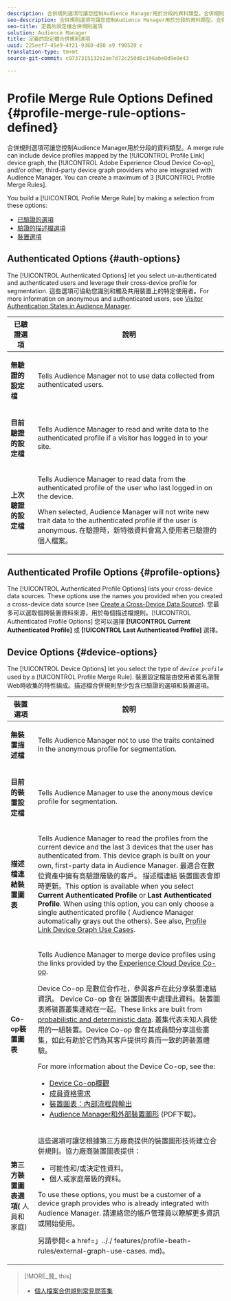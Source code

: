 ```yaml
---
description: 合併規則選項可讓您控制Audience Manager用於分段的資料類型。合併規則可以包含由描述檔連結裝置圖表、Adobe Experience Cloud Device Co-op及/或其他與Audience Manager整合的第三方裝置圖形提供者所對應的裝置設定檔。您最多可以建立個描述檔合併規則。
seo-description: 合併規則選項可讓您控制Audience Manager用於分段的資料類型。合併規則可以包含由描述檔連結裝置圖表、Adobe Experience Cloud Device Co-op及/或其他與Audience Manager整合的第三方裝置圖形提供者所對應的裝置設定檔。您最多可以建立個描述檔合併規則。
seo-title: 定義的設定檔合併規則選項
solution: Audience Manager
title: 定義的設定檔合併規則選項
uuid: 225eef7-45e9-4f21-9360-d80 a9 f90520 c
translation-type: tm+mt
source-git-commit: c9737315132e2ae7d72c250d8c196abe8d9e0e43

---
```



# Profile Merge Rule Options Defined {#profile-merge-rule-options-defined}

合併規則選項可讓您控制Audience Manager用於分段的資料類型。A merge rule can include device profiles mapped by the [!UICONTROL Profile Link] device graph, the [!UICONTROL Adobe Experience Cloud Device Co-op], and/or other, third-party device graph providers who are integrated with Audience Manager. You can create a maximum of 3 [!UICONTROL Profile Merge Rules].

You build a [!UICONTROL Profile Merge Rule] by making a selection from these options:

<ul class="simplelist"> 
 <li> <a href="../../features/profile-merge-rules/merge-rule-definitions.md#auth-options"> 已驗證的選項</a> </li>
 <li> <a href="../../features/profile-merge-rules/merge-rule-definitions.md#profile-options"> 驗證的描述檔選項</a> </li>
 <li><a href="../../features/profile-merge-rules/merge-rule-definitions.md#device-options"> 裝置選項</a> </li>
</ul>

## Authenticated Options {#auth-options}

The [!UICONTROL Authenticated Options] let you select un-authenticated and authenticated users and leverage their cross-device profile for segmentation. 這些選項可協助您識別和觸及共用裝置上的特定使用者。For more information on anonymous and authenticated users, see [Visitor Authentication States in Audience Manager](../../reference/visitor-authentication-states.md).

<table id="table_4CE2DD312F54480E96BEAF72800789FB"> 
 <thead> 
  <tr> 
   <th colname="col1" class="entry"> 已驗證選項 </th> 
   <th colname="col2" class="entry"> 說明 </th> 
  </tr> 
 </thead>
 <tbody> 
  <tr> 
   <td colname="col1"> <p> <b><span class="uicontrol"> 無驗證的設定檔</span></b> </p> </td> 
   <td colname="col2"> <p>Tells <span class="keyword"> Audience Manager</span> not to use data collected from authenticated users. </p> </td> 
  </tr> 
  <tr> 
   <td colname="col1"> <p> <b><span class="uicontrol"> 目前驗證的設定檔</span></b> </p> </td> 
   <td colname="col2"> <p>Tells <span class="keyword"> Audience Manager</span> to read and write data to the authenticated profile if a visitor has logged in to your site. </p> </td> 
  </tr> 
  <tr> 
   <td colname="col1"> <p> <b><span class="uicontrol"> 上次驗證的設定檔</span></b> </p> </td> 
   <td colname="col2"> <p>Tells <span class="keyword"> Audience Manager</span> to read data from the authenticated profile of the user who last logged in on the device. </p> <p>When selected, <span class="keyword"> Audience Manager</span> will not write new trait data to the authenticated profile if the user is anonymous. 在驗證時，新特徵資料會寫入使用者已驗證的個人檔案。 </p> </td>
  </tr> 
 </tbody>
</table>

## Authenticated Profile Options {#profile-options}

The [!UICONTROL Authenticated Profile Options] lists your cross-device data sources. These options use the names you provided when you created a cross-device data source (see [Create a Cross-Device Data Source](../../features/profile-merge-rules/merge-rules-start.md#create-data-source)). 您最多可以選取個跨裝置資料來源，用於每個描述檔規則。[!UICONTROL Authenticated Profile Options] 您可以選擇 **[!UICONTROL Current Authenticated Profile]** 或 **[!UICONTROL Last Authenticated Profile]** 選擇。

## Device Options {#device-options}

The [!UICONTROL Device Options] let you select the type of *`device profile`* used by a [!UICONTROL Profile Merge Rule]. 裝置設定檔是由使用者匿名瀏覽Web時收集的特性組成。描述檔合併規則至少包含已驗證的選項和裝置選項。

<table id="table_D373FB787D1A4E3485C02C4A76F03395"> 
 <thead> 
  <tr> 
   <th colname="col1" class="entry"> 裝置選項 </th> 
   <th colname="col2" class="entry"> 說明 </th> 
  </tr> 
 </thead>
 <tbody> 
  <tr> 
   <td colname="col1"> <p> <b><span class="uicontrol"> 無裝置描述檔</span></b> </p> </td> 
   <td colname="col2"> <p>Tells <span class="keyword"> Audience Manager</span> not to use the traits contained in the anonymous profile for segmentation. </p> </td> 
  </tr> 
  <tr> 
   <td colname="col1"> <p> <b><span class="uicontrol"> 目前的裝置設定檔</span></b> </p> </td> 
   <td colname="col2"> <p>Tells <span class="keyword"> Audience Manager</span> to use the anonymous device profile for segmentation. </p> </td> 
  </tr> 
  <tr> 
   <td colname="col1"> <p> <b><span class="uicontrol"> 描述檔連結裝置圖表</span></b> </p> </td> 
   <td colname="col2"> <p>Tells <span class="keyword"> Audience Manager</span> to read the profiles from the current device and the last 3 devices that the user has authenticated from. This device graph is built on your own, first-party data in <span class="keyword"> Audience Manager</span>. 最適合在數位資產中擁有高驗證層級的客戶。<span class="wintitle"> 描述檔連結</span> 裝置圖表會即時更新。This option is available when you select <b><span class="uicontrol"> Current Authenticated Profile</span></b> or <b><span class="uicontrol"> Last Authenticated Profile</span></b>. When using this option, you can only choose a single authenticated profile (<span class="keyword"> Audience Manager</span> automatically grays out the others). See also, <a href="../../features/profile-merge-rules/profile-link-use-case.md"> Profile Link Device Graph Use Cases</a>. </p> </td>
  </tr> 
  <tr> 
   <td colname="col1"> <p> <b><span class="uicontrol"> Co-op裝置圖表</span></b> </p> </td> 
   <td colname="col2"> <p>Tells <span class="keyword"> Audience Manager</span> to merge device profiles using the links provided by the <a href="https://marketing.adobe.com/resources/help/en_US/mcdc/" format="https" scope="external"> Experience Cloud Device Co-op</a>. </p> <p><span class="keyword"> Device Co-op</span> 是數位合作社，參與客戶在此分享裝置連結資訊。<span class="keyword"> Device Co-op</span> 會在 <span class="term"> 裝置圖表中處理此資料</span>。裝置圖表將裝置叢集連結在一起。These links are built from <a href="https://marketing.adobe.com/resources/help/en_US/mcdc/mcdc-links.html" format="https" scope="external"> probabilistic and deterministic data</a>. 叢集代表未知人員使用的一組裝置。<span class="keyword">Device Co-op</span> 會在其成員間分享這些叢集，如此有助於它們為其客戶提供珍貴而一致的跨裝置體驗。 </p> <p> For more information about the <span class="wintitle"> Device Co-op</span>, see the: </p> <p> 
     <ul id="ul_8EDA7D092ECD444C8C19CDC7534D84DE"> 
      <li id="li_323BC5993D6A4BA3962169BF0ED37C55"> <a href="https://marketing.adobe.com/resources/help/en_US/mcdc/mcdc-overview.html" format="https" scope="external"> Device Co-op概觀</a> </li> 
      <li id="li_0BDB2144EC584002B3B9F1D64B6CD580"> <a href="https://marketing.adobe.com/resources/help/en_US/mcdc/mcdc-requirements.html" format="https" scope="external"> 成員資格需求</a> </li> 
      <li id="li_632D1014909146758F07CFAC79B90CFE"> <a href="https://marketing.adobe.com/resources/help/en_US/mcdc/mcdc-processes.html" format="https" scope="external"> 裝置圖表：內部流程與輸出</a> </li> 
      <li id="li_9DF8876BFBC043948D3E82BD081AAF9F"><a href="https://marketing.adobe.com/resources/help/en_US/aam/downloads/AAM_Device_Graphs.pdf" format="https" scope="external"> Audience Manager和外部裝置圖形</a> (PDF下載)。 </li>
     </ul> </p> </td>
  </tr> 
  <tr> 
   <td colname="col1"> <p><b>第三方裝置圖表選項(</b> 人員和家庭) </p> </td>
   <td colname="col2"> <p>這些選項可讓您根據第三方廠商提供的裝置圖形技術建立合併規則。協力廠商裝置圖表提供： </p> <p> 
     <ul id="ul_5BA0D940BA15484FADF134A5A73815D5"> 
      <li id="li_389ACEBBF79A47499B6119B0F9CB3B5D"> 可能性和/或決定性資料。 </li> 
      <li id="li_E8606D3871A145A68E87BDC3554AC4EF">個人或家庭層級的資料。 </li> 
     </ul> </p> <p>To use these options, you must be a customer of a device graph provides who is already integrated with <span class="keyword"> Audience Manager</span>. 請連絡您的帳戶管理員以瞭解更多資訊或開始使用。 </p> <p>另請參閱&lt; a href=」.././ features/profile-beath-rules/external-graph-use-cases. md)。 </p> </td>
  </tr>
 </tbody>
</table>

>[!MORE_贊_ this]
>
>* [個人檔案合併規則常見問答集](../../faq/faq-profile-merge.md)


